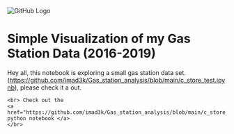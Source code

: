 ![GitHub Logo](https://lh5.googleusercontent.com/p/AF1QipOBi_L1Vi7J9B19ABmqYWA9cuWdYzp-Ap6T1eF8=w1080-k-no)


<h1> Simple Visualization of my Gas Station Data (2016-2019) </h1>

Hey all, this notebook is exploring a small gas station data set. (https://github.com/imad3k/Gas_station_analysis/blob/main/c_store_test.ipynb), please check it a out.

    <br> Check out the 
    <a href="https://github.com/imad3k/Gas_station_analysis/blob/main/c_store_test.ipynb"> python notebook </a>
    </br>
